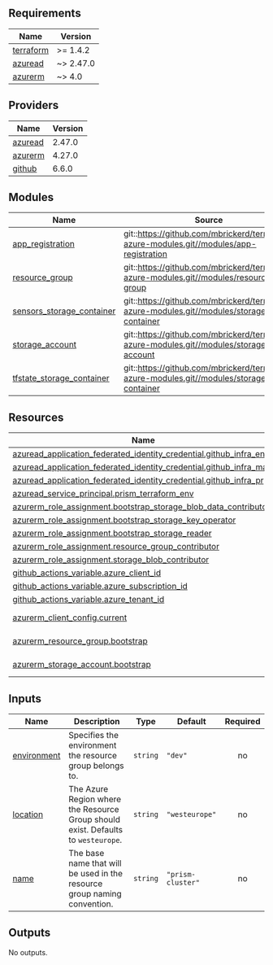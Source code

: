 <!-- BEGIN_TF_DOCS -->
## Requirements

| Name | Version |
|------|---------|
| <a name="requirement_terraform"></a> [terraform](#requirement\_terraform) | >= 1.4.2 |
| <a name="requirement_azuread"></a> [azuread](#requirement\_azuread) | ~> 2.47.0 |
| <a name="requirement_azurerm"></a> [azurerm](#requirement\_azurerm) | ~> 4.0 |

## Providers

| Name | Version |
|------|---------|
| <a name="provider_azuread"></a> [azuread](#provider\_azuread) | 2.47.0 |
| <a name="provider_azurerm"></a> [azurerm](#provider\_azurerm) | 4.27.0 |
| <a name="provider_github"></a> [github](#provider\_github) | 6.6.0 |

## Modules

| Name | Source | Version |
|------|--------|---------|
| <a name="module_app_registration"></a> [app\_registration](#module\_app\_registration) | git::https://github.com/mbrickerd/terraform-azure-modules.git//modules/app-registration | bf4876f9a6db8f130a27e3baa4b3c1c0400c305b |
| <a name="module_resource_group"></a> [resource\_group](#module\_resource\_group) | git::https://github.com/mbrickerd/terraform-azure-modules.git//modules/resource-group | bf4876f9a6db8f130a27e3baa4b3c1c0400c305b |
| <a name="module_sensors_storage_container"></a> [sensors\_storage\_container](#module\_sensors\_storage\_container) | git::https://github.com/mbrickerd/terraform-azure-modules.git//modules/storage-container | bf4876f9a6db8f130a27e3baa4b3c1c0400c305b |
| <a name="module_storage_account"></a> [storage\_account](#module\_storage\_account) | git::https://github.com/mbrickerd/terraform-azure-modules.git//modules/storage-account | bf4876f9a6db8f130a27e3baa4b3c1c0400c305b |
| <a name="module_tfstate_storage_container"></a> [tfstate\_storage\_container](#module\_tfstate\_storage\_container) | git::https://github.com/mbrickerd/terraform-azure-modules.git//modules/storage-container | bf4876f9a6db8f130a27e3baa4b3c1c0400c305b |

## Resources

| Name | Type |
|------|------|
| [azuread_application_federated_identity_credential.github_infra_env](https://registry.terraform.io/providers/hashicorp/azuread/latest/docs/resources/application_federated_identity_credential) | resource |
| [azuread_application_federated_identity_credential.github_infra_main](https://registry.terraform.io/providers/hashicorp/azuread/latest/docs/resources/application_federated_identity_credential) | resource |
| [azuread_application_federated_identity_credential.github_infra_pr](https://registry.terraform.io/providers/hashicorp/azuread/latest/docs/resources/application_federated_identity_credential) | resource |
| [azuread_service_principal.prism_terraform_env](https://registry.terraform.io/providers/hashicorp/azuread/latest/docs/resources/service_principal) | resource |
| [azurerm_role_assignment.bootstrap_storage_blob_data_contributor](https://registry.terraform.io/providers/hashicorp/azurerm/latest/docs/resources/role_assignment) | resource |
| [azurerm_role_assignment.bootstrap_storage_key_operator](https://registry.terraform.io/providers/hashicorp/azurerm/latest/docs/resources/role_assignment) | resource |
| [azurerm_role_assignment.bootstrap_storage_reader](https://registry.terraform.io/providers/hashicorp/azurerm/latest/docs/resources/role_assignment) | resource |
| [azurerm_role_assignment.resource_group_contributor](https://registry.terraform.io/providers/hashicorp/azurerm/latest/docs/resources/role_assignment) | resource |
| [azurerm_role_assignment.storage_blob_contributor](https://registry.terraform.io/providers/hashicorp/azurerm/latest/docs/resources/role_assignment) | resource |
| [github_actions_variable.azure_client_id](https://registry.terraform.io/providers/hashicorp/github/latest/docs/resources/actions_variable) | resource |
| [github_actions_variable.azure_subscription_id](https://registry.terraform.io/providers/hashicorp/github/latest/docs/resources/actions_variable) | resource |
| [github_actions_variable.azure_tenant_id](https://registry.terraform.io/providers/hashicorp/github/latest/docs/resources/actions_variable) | resource |
| [azurerm_client_config.current](https://registry.terraform.io/providers/hashicorp/azurerm/latest/docs/data-sources/client_config) | data source |
| [azurerm_resource_group.bootstrap](https://registry.terraform.io/providers/hashicorp/azurerm/latest/docs/data-sources/resource_group) | data source |
| [azurerm_storage_account.bootstrap](https://registry.terraform.io/providers/hashicorp/azurerm/latest/docs/data-sources/storage_account) | data source |

## Inputs

| Name | Description | Type | Default | Required |
|------|-------------|------|---------|:--------:|
| <a name="input_environment"></a> [environment](#input\_environment) | Specifies the environment the resource group belongs to. | `string` | `"dev"` | no |
| <a name="input_location"></a> [location](#input\_location) | The Azure Region where the Resource Group should exist. Defaults to `westeurope`. | `string` | `"westeurope"` | no |
| <a name="input_name"></a> [name](#input\_name) | The base name that will be used in the resource group naming convention. | `string` | `"prism-cluster"` | no |

## Outputs

No outputs.
<!-- END_TF_DOCS -->
